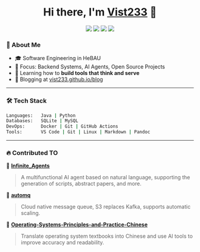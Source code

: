 <h1 align="center">Hi there, I'm <a href="https://vist233.github.io">Vist233</a> 👋</h1>

<p align="center">
  <a href="https://vist233.github.io"><img src="https://img.shields.io/badge/website-online-brightgreen"/></a>
  <a href="mailto:zhangyvjing@outlook.com"><img src="https://img.shields.io/badge/email-contact-blue"/></a>
  <a href="http://vist233.github.io/blog"><img src="https://img.shields.io/badge/blog-visit-orange"/></a>
  <a href="https://github.com/Vist233"><img src="https://img.shields.io/github/followers/Vist233?label=Follow&style=social"/></a>
</p>

### 🚀 About Me

- 🎓 Software Engineering in HeBAU
- 🔭 Focus: Backend Systems, AI Agents, Open Source Projects
- 🌱 Learning how to **build tools that think and serve**
- 📝 Blogging at [vist233.github.io/blog](http://vist233.github.io/blog)

---

### 🛠️ Tech Stack

```bash
Languages:   Java | Python
Databases:   SQLite | MySQL
DevOps:      Docker | Git | GitHub Actions
Tools:       VS Code | Git | Linux | Markdown | Pandoc
```

---

### 🔥 Contributed TO

📌 [**Infinite_Agents**](https://github.com/Vist233/Infinite_Agents)  

> A multifunctional AI agent based on natural language, supporting the generation of scripts, abstract papers, and more.

📌 [**automq**](https://github.com/Vist233/automq)  

> Cloud native message queue, S3 replaces Kafka, supports automatic scaling.

📌 [**Operating-Systems-Principles-and-Practice-Chinese**](https://github.com/Vist233/Operating-Systems-Principles-and-Practice-Chinese)  

> Translate operating system textbooks into Chinese and use AI tools to improve accuracy and readability.

